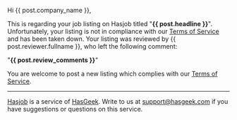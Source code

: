 Hi {{ post.company_name }},

This is regarding your job listing on Hasjob titled "**{{ post.headline }}**". Unfortunately, your listing is not in compliance with our [Terms of Service][tos] and has been taken down. Your listing was reviewed by {{ post.reviewer.fullname }}, who left the following comment:

"**{{ post.review_comments }}**"

You are welcome to post a new listing which complies with our [Terms of Service][tos].

-----

[Hasjob][jb] is a service of [HasGeek][hg]. Write to us at support@hasgeek.com if you have suggestions or questions on this service.

[tos]: https://hasjob.co/tos
[jb]: https://hasjob.co/
[hg]: https://hasgeek.com/
